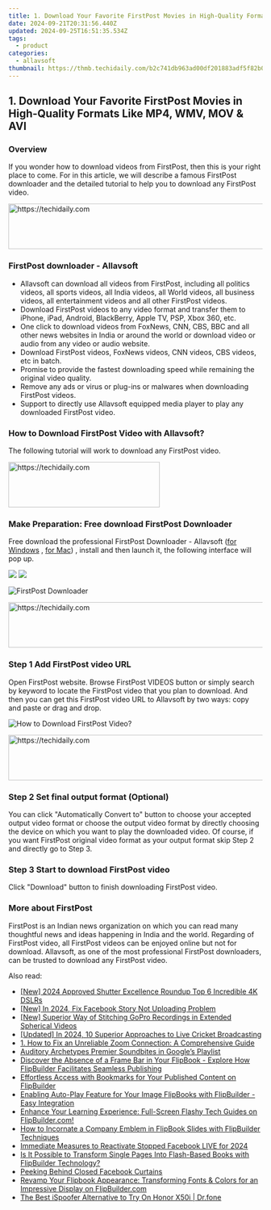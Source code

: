 ```yaml
---
title: 1. Download Your Favorite FirstPost Movies in High-Quality Formats Like MP4, WMV, MOV & AVI
date: 2024-09-21T20:31:56.440Z
updated: 2024-09-25T16:51:35.534Z
tags:
  - product
categories:
  - allavsoft
thumbnail: https://thmb.techidaily.com/b2c741db963ad00df201883adf5f82b0b65621c38ea9e6dfe43b98273ae04085.jpg
---
```


## 1. Download Your Favorite FirstPost Movies in High-Quality Formats Like MP4, WMV, MOV & AVI

### Overview

If you wonder how to download videos from FirstPost, then this is your right place to come. For in this article, we will describe a famous FirstPost downloader and the detailed tutorial to help you to download any FirstPost video.

<!-- affiliate ads begin -->
<a href="https://malaysia-healthcare-travel-council.pxf.io/c/5597632/1557747/17382" target="_top" id="1557747">
  <img src="//a.impactradius-go.com/display-ad/17382-1557747" border="0" alt="https://techidaily.com" width="728" height="90"/>
</a>
<img height="0" width="0" src="https://malaysia-healthcare-travel-council.pxf.io/i/5597632/1557747/17382" style="position:absolute;visibility:hidden;" border="0" />
<!-- affiliate ads end -->

### FirstPost downloader - Allavsoft

* Allavsoft can download all videos from FirstPost, including all politics videos, all sports videos, all India videos, all World videos, all business videos, all entertainment videos and all other FirstPost videos.
* Download FirstPost videos to any video format and transfer them to iPhone, iPad, Android, BlackBerry, Apple TV, PSP, Xbox 360, etc.
* One click to download videos from FoxNews, CNN, CBS, BBC and all other news websites in India or around the world or download video or audio from any video or audio website.
* Download FirstPost videos, FoxNews videos, CNN videos, CBS videos, etc in batch.
* Promise to provide the fastest downloading speed while remaining the original video quality.
* Remove any ads or virus or plug-ins or malwares when downloading FirstPost videos.
* Support to directly use Allavsoft equipped media player to play any downloaded FirstPost video.

### How to Download FirstPost Video with Allavsoft?

The following tutorial will work to download any FirstPost video.

<!-- affiliate ads begin -->
<a href="https://laganoo.pxf.io/c/5597632/1528700/16446" target="_top" id="1528700">
  <img src="//a.impactradius-go.com/display-ad/16446-1528700" border="0" alt="https://techidaily.com" width="300" height="90"/>
</a>
<img height="0" width="0" src="https://laganoo.pxf.io/i/5597632/1528700/16446" style="position:absolute;visibility:hidden;" border="0" />
<!-- affiliate ads end -->

### Make Preparation: Free download FirstPost Downloader

Free download the professional FirstPost Downloader - Allavsoft ([for Windows](https://tools.techidaily.com/allavsoft/products/) , [for Mac](https://tools.techidaily.com/allavsoft/products/)) , install and then launch it, the following interface will pop up.

[![](https://www.allavsoft.com/how-to/../images/how-to/free-download-win.jpg)](https://tools.techidaily.com/allavsoft/products/) [![](https://www.allavsoft.com/how-to/../images/how-to/free-download-mac.jpg)](https://tools.techidaily.com/allavsoft/products/)

![FirstPost Downloader](https://www.allavsoft.com/how-to/../images/allavsoft/screen-shot-600.jpg)

<!-- affiliate ads begin -->
<a href="https://unicoeye.pxf.io/c/5597632/2148774/18498" target="_top" id="2148774">
  <img src="//a.impactradius-go.com/display-ad/18498-2148774" border="0" alt="https://techidaily.com" width="728" height="90"/>
</a>
<img height="0" width="0" src="https://unicoeye.pxf.io/i/5597632/2148774/18498" style="position:absolute;visibility:hidden;" border="0" />
<!-- affiliate ads end -->

### Step 1 Add FirstPost video URL

Open FirstPost website. Browse FirstPost VIDEOS button or simply search by keyword to locate the FirstPost video that you plan to download. And then you can get this FirstPost video URL to Allavsoft by two ways: copy and paste or drag and drop.

![How to Download FirstPost Video?](https://www.allavsoft.com/how-to/../images/how-to/download-rtmp-video/download-rtmp-video.jpg)

<!-- affiliate ads begin -->
<a href="https://ephamedtechinc.pxf.io/c/5597632/2136622/26400" target="_top" id="2136622">
  <img src="//a.impactradius-go.com/display-ad/26400-2136622" border="0" alt="https://techidaily.com" width="728" height="90"/>
</a>
<img height="0" width="0" src="https://ephamedtechinc.pxf.io/i/5597632/2136622/26400" style="position:absolute;visibility:hidden;" border="0" />
<!-- affiliate ads end -->

### Step 2 Set final output format (Optional)

You can click "Automatically Convert to" button to choose your accepted output video format or choose the output video format by directly choosing the device on which you want to play the downloaded video. Of course, if you want FirstPost original video format as your output format skip Step 2 and directly go to Step 3.

### Step 3 Start to download FirstPost video

Click "Download" button to finish downloading FirstPost video.

### More about FirstPost

FirstPost is an Indian news organization on which you can read many thoughtful news and ideas happening in India and the world. Regarding of FirstPost video, all FirstPost videos can be enjoyed online but not for download. Allavsoft, as one of the most professional FirstPost downloaders, can be trusted to download any FirstPost video.

<ins class="adsbygoogle"
     style="display:block"
     data-ad-format="autorelaxed"
     data-ad-client="ca-pub-7571918770474297"
     data-ad-slot="1223367746"></ins>

<ins class="adsbygoogle"
     style="display:block"
     data-ad-client="ca-pub-7571918770474297"
     data-ad-slot="8358498916"
     data-ad-format="auto"
     data-full-width-responsive="true"></ins>

<span class="atpl-alsoreadstyle">Also read:</span>
<div><ul>
<li><a href="https://fox-glue.techidaily.com/new-2024-approved-shutter-excellence-roundup-top-6-incredible-4k-dslrs/"><u>[New] 2024 Approved Shutter Excellence Roundup Top 6 Incredible 4K DSLRs</u></a></li>
<li><a href="https://facebook-clips.techidaily.com/new-in-2024-fix-facebook-story-not-uploading-problem/"><u>[New] In 2024, Fix Facebook Story Not Uploading Problem</u></a></li>
<li><a href="https://some-approaches.techidaily.com/new-superior-way-of-stitching-gopro-recordings-in-extended-spherical-videos/"><u>[New] Superior Way of Stitching GoPro Recordings in Extended Spherical Videos</u></a></li>
<li><a href="https://fox-helps.techidaily.com/updated-in-2024-10-superior-approaches-to-live-cricket-broadcasting/"><u>[Updated] In 2024, 10 Superior Approaches to Live Cricket Broadcasting</u></a></li>
<li><a href="https://network-issues.techidaily.com/1-how-to-fix-an-unreliable-zoom-connection-a-comprehensive-guide/"><u>1. How to Fix an Unreliable Zoom Connection: A Comprehensive Guide</u></a></li>
<li><a href="https://extra-tips.techidaily.com/auditory-archetypes-premier-soundbites-in-googles-playlist/"><u>Auditory Archetypes Premier Soundbites in Google’s Playlist</u></a></li>
<li><a href="https://fox-ssl.techidaily.com/discover-the-absence-of-a-frame-bar-in-your-flipbook-explore-how-flipbuilder-facilitates-seamless-publishing/"><u>Discover the Absence of a Frame Bar in Your FlipBook - Explore How FlipBuilder Facilitates Seamless Publishing</u></a></li>
<li><a href="https://fox-ssl.techidaily.com/effortless-access-with-bookmarks-for-your-published-content-on-flipbuilder/"><u>Effortless Access with Bookmarks for Your Published Content on FlipBuilder</u></a></li>
<li><a href="https://fox-ssl.techidaily.com/enabling-auto-play-feature-for-your-image-flipbooks-with-flipbuilder-easy-integration/"><u>Enabling Auto-Play Feature for Your Image FlipBooks with FlipBuilder - Easy Integration</u></a></li>
<li><a href="https://fox-ssl.techidaily.com/enhance-your-learning-experience-full-screen-flashy-tech-guides-on-flipbuildercom/"><u>Enhance Your Learning Experience: Full-Screen Flashy Tech Guides on FlipBuilder.com!</u></a></li>
<li><a href="https://fox-ssl.techidaily.com/how-to-incornate-a-company-emblem-in-flipbook-slides-with-flipbuilder-techniques/"><u>How to Incornate a Company Emblem in FlipBook Slides with FlipBuilder Techniques</u></a></li>
<li><a href="https://facebook-clips.techidaily.com/immediate-measures-to-reactivate-stopped-facebook-live-for-2024/"><u>Immediate Measures to Reactivate Stopped Facebook LIVE for 2024</u></a></li>
<li><a href="https://fox-ssl.techidaily.com/is-it-possible-to-transform-single-pages-into-flash-based-books-with-flipbuilder-technology/"><u>Is It Possible to Transform Single Pages Into Flash-Based Books with FlipBuilder Technology?</u></a></li>
<li><a href="https://facebook.techidaily.com/peeking-behind-closed-facebook-curtains/"><u>Peeking Behind Closed Facebook Curtains</u></a></li>
<li><a href="https://fox-ssl.techidaily.com/revamp-your-flipbook-appearance-transforming-fonts-and-colors-for-an-impressive-display-on-flipbuildercom/"><u>Revamp Your Flipbook Appearance: Transforming Fonts & Colors for an Impressive Display on FlipBuilder.com</u></a></li>
<li><a href="https://pokemon-go-android.techidaily.com/the-best-ispoofer-alternative-to-try-on-honor-x50i-drfone-by-drfone-virtual-android/"><u>The Best iSpoofer Alternative to Try On Honor X50i | Dr.fone</u></a></li>
</ul></div>

